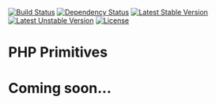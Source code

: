 [![Build Status](https://travis-ci.org/imkrimerman/primitive.svg?branch=master)](https://travis-ci.org/imkrimerman/primitive) 
[![Dependency Status](https://www.versioneye.com/user/projects/54ca36acde7924d4b00000fa/badge.svg?style=flat)](https://www.versioneye.com/user/projects/54ca36acde7924d4b00000fa)
[![Latest Stable Version](https://poser.pugx.org/im/primitive/v/stable.svg)](https://packagist.org/packages/im/primitive) [![Latest Unstable Version](https://poser.pugx.org/im/primitive/v/unstable.svg)](https://packagist.org/packages/im/primitive) [![License](https://poser.pugx.org/im/primitive/license.svg)](https://packagist.org/packages/im/primitive)

PHP Primitives
===

Coming soon... 
===
